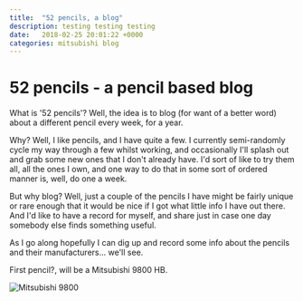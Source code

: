 ```yaml
---
title:  "52 pencils, a blog"
description: testing testing testing
date:   2018-02-25 20:01:22 +0000
categories: mitsubishi blog
---
```


# 52 pencils - a pencil based blog

What is '52 pencils'? Well, the idea is to blog (for want of a better word)
about a different pencil every week, for a year.

Why? Well, I like pencils, and I have quite a few. I currently semi-randomly cycle my way
through a few whilst working, and occasionally I'll splash out and grab some new ones that
I don't already have. I'd sort of like to try them all, all the ones I own, and one way
to do that in some sort of ordered manner is, well, do one a week.

But why blog? Well, just a couple of the pencils I have might be fairly unique or rare enough
that it would be nice if I got what little info I have out there. And I'd like to have a record
for myself, and share just in case one day somebody else finds something useful.

As I go along hopefully I can dig up and record some info about the pencils and their manufacturers...
we'll see.

First pencil?, will be a Mitsubishi 9800 HB.

![Mitsubishi 9800]({{site.url}}/images/mitsubishi_9800_small.JPG)
